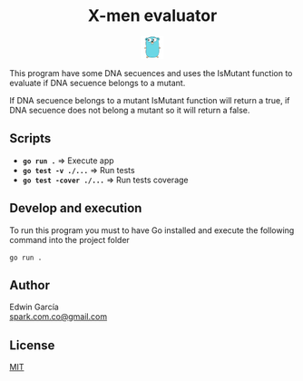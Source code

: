<h1 align="center">X-men evaluator</h1>

<p align="center">
  <img src="https://raw.githubusercontent.com/devicons/devicon/2809b567852a4648062a2d3e7c1c531367458c0b/icons/go/go-original.svg" alt="go" width="40" height="40"/>
</p>

This program have some DNA secuences and uses the IsMutant function to evaluate if DNA secuence belongs to a mutant.

If DNA secuence belongs to a mutant IsMutant function will return a true, if DNA secuence does not belong a mutant so it will return a false.

## Scripts

- **`go run .`** => Execute app
- **`go test -v ./...`** => Run tests
- **`go test -cover ./...`** => Run tests coverage

## Develop and execution

To run this program you must to have Go installed and execute the following command into the project folder

```shell
go run .
```

## Author

Edwin García  
spark.com.co@gmail.com

## License

[MIT](./LICENSE)
